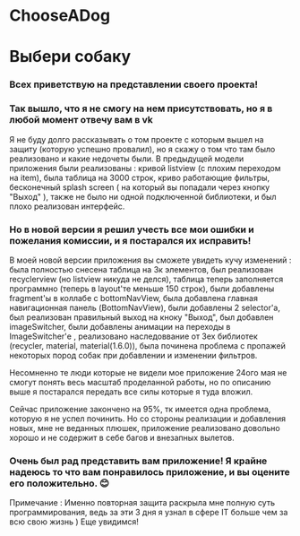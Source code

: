 # ChooseADog
# Выбери собаку
### Всех приветствую на представлении своего проекта!
### Так вышло, что я не смогу на нем присутствовать, но я в любой момент отвечу вам в vk
Я не буду долго рассказывать о том проекте с которым вышел на защиту (которую успешно провалил), но я скажу о том что там было реализовано и какие недочеты были.
В предыдущей модели приложения были реализованы : кривой listview (с плохим переходом на item), была таблица на 3000 строк, криво работающие фильтры, бесконечный splash screen ( на который вы попадали через кнопку "Выход" ), также не было ни одной подключенной библиотеки, и был плохо реализован интерфейс.  
### Но в новой версии я решил учесть все мои ошибки и пожелания комиссии, и я постарался их исправить!
В моей новой версии приложения вы сможете увидеть кучу изменений : была полностью снесена таблица на 3к элементов, был реализован recyclerview (но listview никуда не делся), таблица теперь заполняется программно (теперь в layout'те меньше 150 строк), были добавлены fragment'ы в коллабе с bottomNavView, была добавлена главная навигационная панель (BottomNavView), были добавлены 2 selector'а, был реализован правильный выход на кноку "Выход", был добавлен imageSwitcher, были добавлены анимации на переходы в ImageSwitcher'е , реализовано наследоввание от 3ех библиотек (recycler, material, material(1.6.0)), была починена проблема с пропажей некоторых пород собак при добавлении и изменении фильтров.

Несомненно те люди которые не видели мое приложение 24ого мая не смогут понять весь масштаб проделанной работы, но по описанию выше я постарался передать все силы которые я туда вложил.

Сейчас приложение закончено на 95%, тк имеется одна проблема, которую я не успел починить. Но со стороны реализации и добавления новых, мне не веданных плюшек, приложение реализовано довольно хорошо и не содержит в себе багов и внезапных вылетов.
### Очень был рад представить вам приложение! Я крайне надеюсь то что вам понравилось приложение, и вы оцените его положительно. 😊
Примечание : Именно повторная защита раскрыла мне полную суть программирования, ведь за эти 3 дня я узнал в сфере IT больше чем за всю свою жизнь )
Еще увидимся!


 

